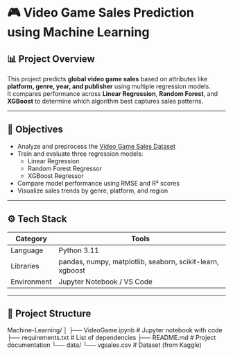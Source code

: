 # 🎮 Video Game Sales Prediction using Machine Learning

## 📊 Project Overview
This project predicts **global video game sales** based on attributes like **platform, genre, year, and publisher** using multiple regression models.  
It compares performance across **Linear Regression**, **Random Forest**, and **XGBoost** to determine which algorithm best captures sales patterns.

---

## 🧠 Objectives
- Analyze and preprocess the [Video Game Sales Dataset](https://www.kaggle.com/datasets/gregorut/videogamesales)
- Train and evaluate three regression models:
  - Linear Regression
  - Random Forest Regressor
  - XGBoost Regressor
- Compare model performance using RMSE and R² scores
- Visualize sales trends by genre, platform, and region

---

## ⚙️ Tech Stack
| Category | Tools |
|-----------|-------|
| Language | Python 3.11 |
| Libraries | pandas, numpy, matplotlib, seaborn, scikit-learn, xgboost |
| Environment | Jupyter Notebook / VS Code |

---

## 📂 Project Structure
Machine-Learning/
│
├── VideoGame.ipynb # Jupyter notebook with code
├── requirements.txt # List of dependencies
├── README.md # Project documentation
└── data/
└── vgsales.csv # Dataset (from Kaggle)
